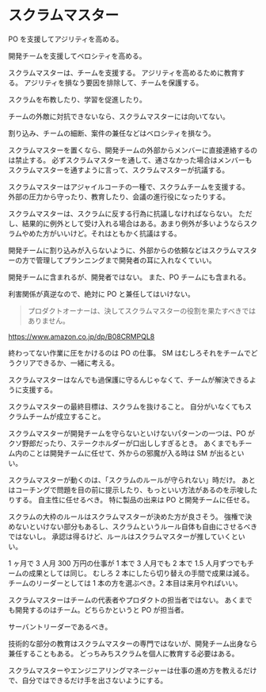# スクラムマスター

PO を支援してアジリティを高める。

開発チームを支援してベロシティを高める。

スクラムマスターは、チームを支援する。
アジリティを高めるために教育する。
アジリティを損なう要因を排除して、チームを保護する。

スクラムを布教したり、学習を促進したり。

チームの外敵に対抗できないなら、スクラムマスターには向いてない。

割り込み、チームの細断、案件の兼任などはベロシティを損なう。

スクラムマスターを置くなら、開発チームの外部からメンバーに直接連絡するのは禁止する。
必ずスクラムマスターを通して、通さなかった場合はメンバーもスクラムマスターを通すように言って、スクラムマスターが抗議する。

スクラムマスターはアジャイルコーチの一種で、スクラムチームを支援する。
外部の圧力から守ったり、教育したり、会議の進行役になったりする。

スクラムマスターは、スクラムに反する行為に抗議しなければならない。
ただし、結果的に例外として受け入れる場合はある。あまり例外が多いようならスクラムやめた方がいいけど。それはともかく抗議はする。

開発チームに割り込みが入らないように、外部からの依頼などはスクラムマスターの方で管理してプランニングまで開発者の耳に入れなくていい。

開発チームに含まれるが、開発者ではない。
また、PO チームにも含まれる。

利害関係が真逆なので、絶対に PO と兼任してはいけない。

> プロダクトオーナーは、決してスクラムマスターの役割を果たすべきではありません。

https://www.amazon.co.jp/dp/B08CRMPQL8

終わってない作業に圧をかけるのは PO の仕事。
SM はむしろそれをチームでどうクリアできるか、一緒に考える。

スクラムマスターはなんでも過保護に守るんじゃなくて、チームが解決できるように支援する。

スクラムマスターの最終目標は、スクラムを抜けること。
自分がいなくてもスクラムチームが成立すること。

スクラムマスターが開発チームを守らないといけないパターンの一つは、PO がクソ野郎だったり、ステークホルダーが口出ししすぎるとき。
あくまでもチーム内のことは開発チームに任せて、外からの邪魔が入る時は SM が出るといい。

スクラムマスターが動くのは、「スクラムのルールが守られない」時だけ。
あとはコーチングで問題を目の前に提示したり、もっといい方法があるのを示唆したりする。
自主性に任せるべき。
特に製品の出来は PO と開発チームに任せる。

スクラムの大枠のルールはスクラムマスターが決めた方が良さそう。
強権で決めないといけない部分もあるし、スクラムというルール自体も自由にさせるべきではないし。
承認は得るけど、ルールはスクラムマスターが推していくといい。

1 ヶ月で 3 人月 300 万円の仕事が 1 本で 3 人月でも 2 本で 1.5 人月ずつでもチームの成果としては同じ。
むしろ 2 本にしたら切り替えの手間で成果は減る。
チームのリーダーとしては 1 本の方を選ぶべき。2 本目は来月やればいい。

スクラムマスターはチームの代表者やプロダクトの担当者ではない。
あくまでも開発するのはチーム。どちらかというと PO が担当者。

サーバントリーダーであるべき。

技術的な部分の教育はスクラムマスターの専門ではないが、開発チーム出身なら兼任することもある。
どっちみちスクラムを個人に教育する必要はある。

スクラムマスターやエンジニアリングマネージャーは仕事の進め方を教えるだけで、自分ではできるだけ手を出さないようにする。
